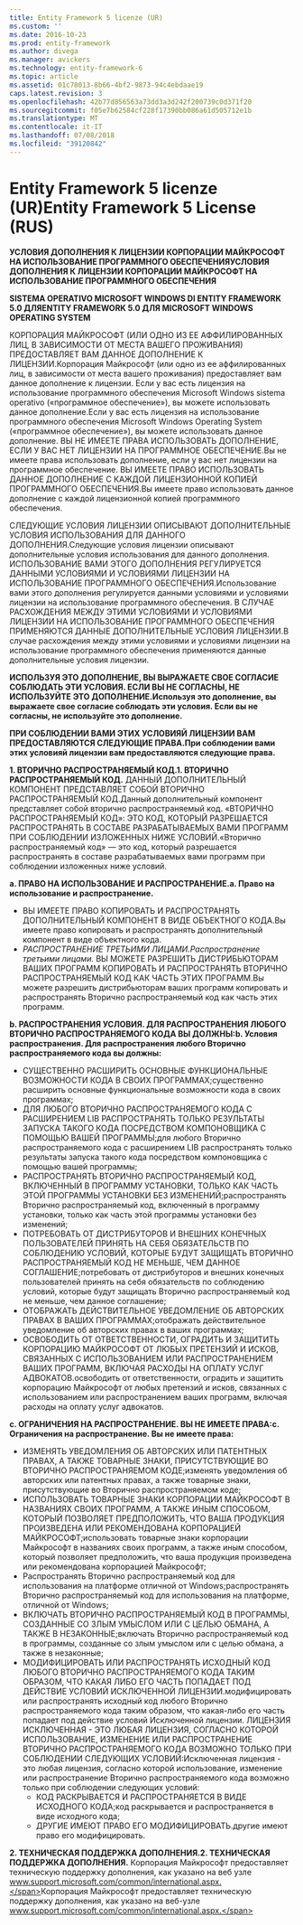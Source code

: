```yaml
---
title: Entity Framework 5 licenze (UR)
ms.custom: ''
ms.date: 2016-10-23
ms.prod: entity-framework
ms.author: divega
ms.manager: avickers
ms.technology: entity-framework-6
ms.topic: article
ms.assetid: 01c78013-8b66-4bf2-9873-94c4ebdaae19
caps.latest.revision: 3
ms.openlocfilehash: 42b77d856563a73dd3a3d242f200739c0d371f20
ms.sourcegitcommit: f05e7b62584cf228f17390bb086a61d505712e1b
ms.translationtype: MT
ms.contentlocale: it-IT
ms.lasthandoff: 07/08/2018
ms.locfileid: "39120842"
---
```

# <a name="entity-framework-5-license-rus"></a><span data-ttu-id="d1927-102">Entity Framework 5 licenze (UR)</span><span class="sxs-lookup"><span data-stu-id="d1927-102">Entity Framework 5 License (RUS)</span></span>
<span data-ttu-id="d1927-103">**УСЛОВИЯ ДОПОЛНЕНИЯ К ЛИЦЕНЗИИ КОРПОРАЦИИ МАЙКРОСОФТ НА ИСПОЛЬЗОВАНИЕ ПРОГРАММНОГО ОБЕСПЕЧЕНИЯ**</span><span class="sxs-lookup"><span data-stu-id="d1927-103">**УСЛОВИЯ ДОПОЛНЕНИЯ К ЛИЦЕНЗИИ КОРПОРАЦИИ МАЙКРОСОФТ НА ИСПОЛЬЗОВАНИЕ ПРОГРАММНОГО ОБЕСПЕЧЕНИЯ**</span></span>

<span data-ttu-id="d1927-104">**SISTEMA OPERATIVO MICROSOFT WINDOWS DI ENTITY FRAMEWORK 5.0 ДЛЯ**</span><span class="sxs-lookup"><span data-stu-id="d1927-104">**ENTITY FRAMEWORK 5.0 ДЛЯ MICROSOFT WINDOWS OPERATING SYSTEM**</span></span>

<span data-ttu-id="d1927-105">КОРПОРАЦИЯ МАЙКРОСОФТ (ИЛИ ОДНО ИЗ ЕЕ АФФИЛИРОВАННЫХ ЛИЦ, В ЗАВИСИМОСТИ ОТ МЕСТА ВАШЕГО ПРОЖИВАНИЯ) ПРЕДОСТАВЛЯЕТ ВАМ ДАННОЕ ДОПОЛНЕНИЕ К ЛИЦЕНЗИИ.</span><span class="sxs-lookup"><span data-stu-id="d1927-105">Корпорация Майкрософт (или одно из ее аффилированных лиц, в зависимости от места вашего проживания) предоставляет вам данное дополнение к лицензии.</span></span> <span data-ttu-id="d1927-106">Если у вас есть лицензия на использование программного обеспечения Microsoft Windows sistema operativo («программное обеспечение»), вы можете использовать данное дополнение.</span><span class="sxs-lookup"><span data-stu-id="d1927-106">Если у вас есть лицензия на использование программного обеспечения Microsoft Windows Operating System («программное обеспечение»), вы можете использовать данное дополнение.</span></span> <span data-ttu-id="d1927-107">ВЫ НЕ ИМЕЕТЕ ПРАВА ИСПОЛЬЗОВАТЬ ДОПОЛНЕНИЕ, ЕСЛИ У ВАС НЕТ ЛИЦЕНЗИИ НА ПРОГРАММНОЕ ОБЕСПЕЧЕНИЕ.</span><span class="sxs-lookup"><span data-stu-id="d1927-107">Вы не имеете права использовать дополнение, если у вас нет лицензии на программное обеспечение.</span></span> <span data-ttu-id="d1927-108">ВЫ ИМЕЕТЕ ПРАВО ИСПОЛЬЗОВАТЬ ДАННОЕ ДОПОЛНЕНИЕ С КАЖДОЙ ЛИЦЕНЗИОННОЙ КОПИЕЙ ПРОГРАММНОГО ОБЕСПЕЧЕНИЯ.</span><span class="sxs-lookup"><span data-stu-id="d1927-108">Вы имеете право использовать данное дополнение с каждой лицензионной копией программного обеспечения.</span></span>

<span data-ttu-id="d1927-109">СЛЕДУЮЩИЕ УСЛОВИЯ ЛИЦЕНЗИИ ОПИСЫВАЮТ ДОПОЛНИТЕЛЬНЫЕ УСЛОВИЯ ИСПОЛЬЗОВАНИЯ ДЛЯ ДАННОГО ДОПОЛНЕНИЯ.</span><span class="sxs-lookup"><span data-stu-id="d1927-109">Следующие условия лицензии описывают дополнительные условия использования для данного дополнения.</span></span> <span data-ttu-id="d1927-110">ИСПОЛЬЗОВАНИЕ ВАМИ ЭТОГО ДОПОЛНЕНИЯ РЕГУЛИРУЕТСЯ ДАННЫМИ УСЛОВИЯМИ И УСЛОВИЯМИ ЛИЦЕНЗИИ НА ИСПОЛЬЗОВАНИЕ ПРОГРАММНОГО ОБЕСПЕЧЕНИЯ.</span><span class="sxs-lookup"><span data-stu-id="d1927-110">Использование вами этого дополнения регулируется данными условиями и условиями лицензии на использование программного обеспечения.</span></span> <span data-ttu-id="d1927-111">В СЛУЧАЕ РАСХОЖДЕНИЯ МЕЖДУ ЭТИМИ УСЛОВИЯМИ И УСЛОВИЯМИ ЛИЦЕНЗИИ НА ИСПОЛЬЗОВАНИЕ ПРОГРАММНОГО ОБЕСПЕЧЕНИЯ ПРИМЕНЯЮТСЯ ДАННЫЕ ДОПОЛНИТЕЛЬНЫЕ УСЛОВИЯ ЛИЦЕНЗИИ.</span><span class="sxs-lookup"><span data-stu-id="d1927-111">В случае расхождения между этими условиями и условиями лицензии на использование программного обеспечения применяются данные дополнительные условия лицензии.</span></span>

<span data-ttu-id="d1927-112">**ИСПОЛЬЗУЯ ЭТО ДОПОЛНЕНИЕ, ВЫ ВЫРАЖАЕТЕ СВОЕ СОГЛАСИЕ СОБЛЮДАТЬ ЭТИ УСЛОВИЯ. ЕСЛИ ВЫ НЕ СОГЛАСНЫ, НЕ ИСПОЛЬЗУЙТЕ ЭТО ДОПОЛНЕНИЕ.**</span><span class="sxs-lookup"><span data-stu-id="d1927-112">**Используя это дополнение, вы выражаете свое согласие соблюдать эти условия. Если вы не согласны, не используйте это дополнение.**</span></span>

<span data-ttu-id="d1927-113">**ПРИ СОБЛЮДЕНИИ ВАМИ ЭТИХ УСЛОВИЯЙ ЛИЦЕНЗИИ ВАМ ПРЕДОСТАВЛЯЮТСЯ СЛЕДУЮЩИЕ ПРАВА.**</span><span class="sxs-lookup"><span data-stu-id="d1927-113">**При соблюдении вами этих условияй лицензии вам предоставляются следующие права.**</span></span>

<span data-ttu-id="d1927-114">**1. ВТОРИЧНО РАСПРОСТРАНЯЕМЫЙ КОД.**</span><span class="sxs-lookup"><span data-stu-id="d1927-114">**1. ВТОРИЧНО РАСПРОСТРАНЯЕМЫЙ КОД.**</span></span> <span data-ttu-id="d1927-115">ДАННЫЙ ДОПОЛНИТЕЛЬНЫЙ КОМПОНЕНТ ПРЕДСТАВЛЯЕТ СОБОЙ ВТОРИЧНО РАСПРОСТРАНЯЕМЫЙ КОД.</span><span class="sxs-lookup"><span data-stu-id="d1927-115">Данный дополнительный компонент представляет собой вторично распространяемый код.</span></span> <span data-ttu-id="d1927-116">«ВТОРИЧНО РАСПРОСТРАНЯЕМЫЙ КОД»: ЭТО КОД, КОТОРЫЙ РАЗРЕШАЕТСЯ РАСПРОСТРАНЯТЬ В СОСТАВЕ РАЗРАБАТЫВАЕМЫХ ВАМИ ПРОГРАММ ПРИ СОБЛЮДЕНИИ ИЗЛОЖЕННЫХ НИЖЕ УСЛОВИЙ.</span><span class="sxs-lookup"><span data-stu-id="d1927-116">«Вторично распространяемый код» ― это код, который разрешается распространять в составе разрабатываемых вами программ при соблюдении изложенных ниже условий.</span></span>

<span data-ttu-id="d1927-117">**a. ПРАВО НА ИСПОЛЬЗОВАНИЕ И РАСПРОСТРАНЕНИЕ.**</span><span class="sxs-lookup"><span data-stu-id="d1927-117">**a. Право на использование и распространение.**</span></span>

-   <span data-ttu-id="d1927-118">ВЫ ИМЕЕТЕ ПРАВО КОПИРОВАТЬ И РАСПРОСТРАНЯТЬ ДОПОЛНИТЕЛЬНЫЙ КОМПОНЕНТ В ВИДЕ ОБЪЕКТНОГО КОДА.</span><span class="sxs-lookup"><span data-stu-id="d1927-118">Вы имеете право копировать и распространять дополнительный компонент в виде объектного кода.</span></span>
-   <span data-ttu-id="d1927-119">*РАСПРОСТРАНЕНИЕ ТРЕТЬИМИ ЛИЦАМИ.*</span><span class="sxs-lookup"><span data-stu-id="d1927-119">*Распространение третьими лицами.*</span></span> <span data-ttu-id="d1927-120">ВЫ МОЖЕТЕ РАЗРЕШИТЬ ДИСТРИБЬЮТОРАМ ВАШИХ ПРОГРАММ КОПИРОВАТЬ И РАСПРОСТРАНЯТЬ ВТОРИЧНО РАСПРОСТРАНЯЕМЫЙ КОД КАК ЧАСТЬ ЭТИХ ПРОГРАММ.</span><span class="sxs-lookup"><span data-stu-id="d1927-120">Вы можете разрешить дистрибьюторам ваших программ копировать и распространять Вторично распространяемый код как часть этих программ.</span></span>

<span data-ttu-id="d1927-121">**b. РАСПРОСТРАНЕНИЯ УСЛОВИЯ. ДЛЯ РАСПРОСТРАНЕНИЯ ЛЮБОГО ВТОРИЧНО РАСПРОСТРАНЯЕМОГО КОДА ВЫ ДОЛЖНЫ:**</span><span class="sxs-lookup"><span data-stu-id="d1927-121">**b. Условия распространения. Для распространения любого Вторично распространяемого кода вы должны:**</span></span>

-   <span data-ttu-id="d1927-122">СУЩЕСТВЕННО РАСШИРИТЬ ОСНОВНЫЕ ФУНКЦИОНАЛЬНЫЕ ВОЗМОЖНОСТИ КОДА В СВОИХ ПРОГРАММАХ;</span><span class="sxs-lookup"><span data-stu-id="d1927-122">существенно расширить основные функциональные возможности кода в своих программах;</span></span>
-   <span data-ttu-id="d1927-123">ДЛЯ ЛЮБОГО ВТОРИЧНО РАСПРОСТРАНЯЕМОГО КОДА С РАСШИРЕНИЕМ LIB РАСПРОСТРАНЯТЬ ТОЛЬКО РЕЗУЛЬТАТЫ ЗАПУСКА ТАКОГО КОДА ПОСРЕДСТВОМ КОМПОНОВЩИКА С ПОМОЩЬЮ ВАШЕЙ ПРОГРАММЫ;</span><span class="sxs-lookup"><span data-stu-id="d1927-123">для любого Вторично распространяемого кода с расширением LIB распространять только результаты запуска такого кода посредством компоновщика с помощью вашей программы;</span></span>
-   <span data-ttu-id="d1927-124">РАСПРОСТРАНЯТЬ ВТОРИЧНО РАСПРОСТРАНЯЕМЫЙ КОД, ВКЛЮЧЕННЫЙ В ПРОГРАММУ УСТАНОВКИ, ТОЛЬКО КАК ЧАСТЬ ЭТОЙ ПРОГРАММЫ УСТАНОВКИ БЕЗ ИЗМЕНЕНИЙ;</span><span class="sxs-lookup"><span data-stu-id="d1927-124">распространять Вторично распространяемый код, включенный в программу установки, только как часть этой программы установки без изменений;</span></span>
-   <span data-ttu-id="d1927-125">ПОТРЕБОВАТЬ ОТ ДИСТРИБУТОРОВ И ВНЕШНИХ КОНЕЧНЫХ ПОЛЬЗОВАТЕЛЕЙ ПРИНЯТЬ НА СЕБЯ ОБЯЗАТЕЛЬСТВ ПО СОБЛЮДЕНИЮ УСЛОВИЙ, КОТОРЫЕ БУДУТ ЗАЩИЩАТЬ ВТОРИЧНО РАСПРОСТРАНЯЕМЫЙ КОД НЕ МЕНЬШЕ, ЧЕМ ДАННОЕ СОГЛАШЕНИЕ;</span><span class="sxs-lookup"><span data-stu-id="d1927-125">потребовать от дистрибуторов и внешних конечных пользователей принять на себя обязательств по соблюдению условий, которые будут защищать Вторично распространяемый код не меньше, чем данное соглашение;</span></span>
-   <span data-ttu-id="d1927-126">ОТОБРАЖАТЬ ДЕЙСТВИТЕЛЬНОЕ УВЕДОМЛЕНИЕ ОБ АВТОРСКИХ ПРАВАХ В ВАШИХ ПРОГРАММАХ;</span><span class="sxs-lookup"><span data-stu-id="d1927-126">отображать действительное уведомление об авторских правах в ваших программах;</span></span>
-   <span data-ttu-id="d1927-127">ОСВОБОДИТЬ ОТ ОТВЕТСТВЕННОСТИ, ОГРАДИТЬ И ЗАЩИТИТЬ КОРПОРАЦИЮ МАЙКРОСОФТ ОТ ЛЮБЫХ ПРЕТЕНЗИЙ И ИСКОВ, СВЯЗАННЫХ С ИСПОЛЬЗОВАНИЕМ ИЛИ РАСПРОСТРАНЕНИЕМ ВАШИХ ПРОГРАММ, ВКЛЮЧАЯ РАСХОДЫ НА ОПЛАТУ УСЛУГ АДВОКАТОВ.</span><span class="sxs-lookup"><span data-stu-id="d1927-127">освободить от ответственности, оградить и защитить корпорацию Майкрософт от любых претензий и исков, связанных с использованием или распространением ваших программ, включая расходы на оплату услуг адвокатов.</span></span>

<span data-ttu-id="d1927-128">**c. ОГРАНИЧЕНИЯ НА РАСПРОСТРАНЕНИЕ. ВЫ НЕ ИМЕЕТЕ ПРАВА:**</span><span class="sxs-lookup"><span data-stu-id="d1927-128">**c. Ограничения на распространение. Вы не имеете права:**</span></span>

-   <span data-ttu-id="d1927-129">ИЗМЕНЯТЬ УВЕДОМЛЕНИЯ ОБ АВТОРСКИХ ИЛИ ПАТЕНТНЫХ ПРАВАХ, А ТАКЖЕ ТОВАРНЫЕ ЗНАКИ, ПРИСУТСТВУЮЩИЕ ВО ВТОРИЧНО РАСПРОСТРАНЯЕМОМ КОДЕ;</span><span class="sxs-lookup"><span data-stu-id="d1927-129">изменять уведомления об авторских или патентных правах, а также товарные знаки, присутствующие во Вторично распространяемом коде;</span></span>
-   <span data-ttu-id="d1927-130">ИСПОЛЬЗОВАТЬ ТОВАРНЫЕ ЗНАКИ КОРПОРАЦИИ МАЙКРОСОФТ В НАЗВАНИЯХ СВОИХ ПРОГРАММ, А ТАКЖЕ ИНЫМ СПОСОБОМ, КОТОРЫЙ ПОЗВОЛЯЕТ ПРЕДПОЛОЖИТЬ, ЧТО ВАША ПРОДУКЦИЯ ПРОИЗВЕДЕНА ИЛИ РЕКОМЕНДОВАНА КОРПОРАЦИЕЙ МАЙКРОСОФТ;</span><span class="sxs-lookup"><span data-stu-id="d1927-130">использовать товарные знаки корпорации Майкрософт в названиях своих программ, а также иным способом, который позволяет предположить, что ваша продукция произведена или рекомендована корпорацией Майкрософт;</span></span>
-   <span data-ttu-id="d1927-131">Распространять Вторично распространяемый код для использования на платформе отличной от Windows;</span><span class="sxs-lookup"><span data-stu-id="d1927-131">распространять Вторично распространяемый код для использования на платформе, отличной от Windows;</span></span>
-   <span data-ttu-id="d1927-132">ВКЛЮЧАТЬ ВТОРИЧНО РАСПРОСТРАНЯЕМЫЙ КОД В ПРОГРАММЫ, СОЗДАННЫЕ СО ЗЛЫМ УМЫСЛОМ ИЛИ С ЦЕЛЬЮ ОБМАНА, А ТАКЖЕ В НЕЗАКОННЫЕ;</span><span class="sxs-lookup"><span data-stu-id="d1927-132">включать Вторично распространяемый код в программы, созданные со злым умыслом или с целью обмана, а также в незаконные;</span></span>
-   <span data-ttu-id="d1927-133">МОДИФИЦИРОВАТЬ ИЛИ РАСПРОСТРАНЯТЬ ИСХОДНЫЙ КОД ЛЮБОГО ВТОРИЧНО РАСПРОСТРАНЯЕМОГО КОДА ТАКИМ ОБРАЗОМ, ЧТО КАКАЯ ЛИБО ЕГО ЧАСТЬ ПОПАДАЕТ ПОД ДЕЙСТВИЕ УСЛОВИЙ ИСКЛЮЧЕННОЙ ЛИЦЕНЗИИ.</span><span class="sxs-lookup"><span data-stu-id="d1927-133">модифицировать или распространять исходный код любого Вторично распространяемого кода таким образом, что какая-либо его часть попадает под действие условий Исключенной лицензии.</span></span> <span data-ttu-id="d1927-134">ЛИЦЕНЗИЯ ИСКЛЮЧЕННАЯ - ЭТО ЛЮБАЯ ЛИЦЕНЗИЯ, СОГЛАСНО КОТОРОЙ ИСПОЛЬЗОВАНИЕ, ИЗМЕНЕНИЕ ИЛИ РАСПРОСТРАНЕНИЕ ВТОРИЧНО РАСПРОСТРАНЯЕМОГО КОДА ВОЗМОЖНО ТОЛЬКО ПРИ СОБЛЮДЕНИИ СЛЕДУЮЩИХ УСЛОВИЙ:</span><span class="sxs-lookup"><span data-stu-id="d1927-134">Исключенная лицензия - это любая лицензия, согласно которой использование, изменение или распространение Вторично распространяемого кода возможно только при соблюдении следующих условий:</span></span>
    -   <span data-ttu-id="d1927-135">КОД РАСКРЫВАЕТСЯ И РАСПРОСТРАНЯЕТСЯ В ВИДЕ ИСХОДНОГО КОДА;</span><span class="sxs-lookup"><span data-stu-id="d1927-135">код раскрывается и распространяется в виде исходного кода;</span></span>
    -   <span data-ttu-id="d1927-136">ДРУГИЕ ИМЕЮТ ПРАВО ЕГО МОДИФИЦИРОВАТЬ.</span><span class="sxs-lookup"><span data-stu-id="d1927-136">другие имеют право его модифицировать.</span></span>

<span data-ttu-id="d1927-137">**2. ТЕХНИЧЕСКАЯ ПОДДЕРЖКА ДОПОЛНЕНИЯ.**</span><span class="sxs-lookup"><span data-stu-id="d1927-137">**2. ТЕХНИЧЕСКАЯ ПОДДЕРЖКА ДОПОЛНЕНИЯ.**</span></span> <span data-ttu-id="d1927-138">Корпорация Майкрософт предоставляет техническую поддержку дополнения, как указано на веб узле www.support.microsoft.com/common/international.aspx.</span><span class="sxs-lookup"><span data-stu-id="d1927-138">Корпорация Майкрософт предоставляет техническую поддержку дополнения, как указано на веб-узле www.support.microsoft.com/common/international.aspx.</span></span>
